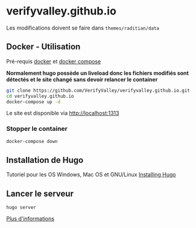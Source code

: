 # verifyvalley.github.io

Les modifications doivent se faire dans `themes/raditian/data`


## Docker - Utilisation

Pré-requis [docker](https://docs.docker.com/engine/install/) et [docker compose](https://docs.docker.com/compose/install/)

**Normalement hugo possède un liveload donc les fichiers modifiés sont détectés et le site changé sans devoir relancer le container**

```bash
git clone https://github.com/VerifyValley/verifyvalley.github.io.git
cd verifyvalley.github.io
docker-compose up -d
```

Le site est disponible via [http://localhost:1313](http://localhost:1313)

### Stopper le container

```bash
docker-compose down
```



## Installation de Hugo

Tutoriel pour les OS Windows, Mac OS et GNU/Linux [Installing Hugo](https://gohugo.io/getting-started/installing/)


## Lancer le serveur

`hugo server`

[Plus d'informations](https://gohugo.io/getting-started/quick-start/#step-4-add-some-content)
